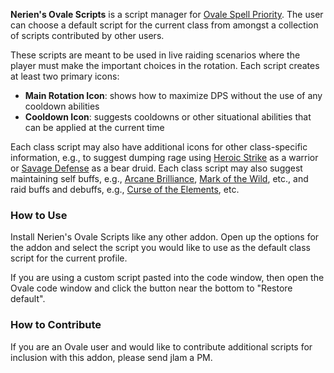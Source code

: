 **Nerien's Ovale Scripts** is a script manager for [Ovale Spell Priority](http://www.curse.com/addons/wow/ovale).  The user can choose a default script for the current class from amongst a collection of scripts contributed by other users.

These scripts are meant to be used in live raiding scenarios where the player must make the important choices in the rotation.  Each script creates at least two primary icons:

- **Main Rotation Icon**: shows how to maximize DPS without the use of any cooldown abilities
- **Cooldown Icon**: suggests cooldowns or other situational abilities that can be applied at the current time

Each class script may also have additional icons for other class-specific information, e.g., to suggest dumping rage using [Heroic Strike](http://www.wowhead.com/spell=78) as a warrior or [Savage Defense](http://www.wowhead.com/spell=62606) as a bear druid.  Each class script may also suggest maintaining self buffs, e.g., [Arcane Brilliance](http://www.wowhead.com/spell=1459), [Mark of the Wild](http://www.wowhead.com/spell=1126), etc., and raid buffs and debuffs, e.g., [Curse of the Elements](http://www.wowhead.com/spell=1490), etc.

### How to Use ###

Install Nerien's Ovale Scripts like any other addon.  Open up the options for the addon and select the script you would like to use as the default class script for the current profile.

If you are using a custom script pasted into the code window, then open the Ovale code window and click the button near the bottom to "Restore default".

### How to Contribute ###

If you are an Ovale user and would like to contribute additional scripts for inclusion with this addon, please send jlam a PM.